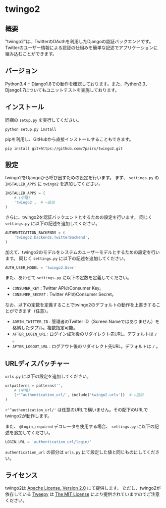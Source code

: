 # twingo2

## 概要

"twingo2"は、TwitterのOAuthを利用したDjangoの認証バックエンドです。
Twitterのユーザー情報による認証の仕組みを簡単な記述でアプリケーションに組み込むことができます。

## バージョン

Python3.4 + Django1.8での動作を確認しております。また、Python3.3、Django1.7についてもユニットテストを実施しております。

## インストール

同梱の `setup.py` を実行してください。

```console
python setup.py install
```

pipを利用し、GitHubから直接インストールすることもできます。

```console
pip install git+https://github.com/7pairs/twingo2.git
```

## 設定

twingo2をDjangoから呼び出すための設定を行います。
まず、 `settings.py` の `INSTALLED_APPS` に `twingo2` を追加してください。

```python
INSTALLED_APPS = (
    # (中略)
    'twingo2',  # ←追加
)
```

さらに、twingo2を認証バックエンドとするための設定を行います。
同じく `settings.py` に以下の記述を追加してください。

```python
AUTHENTICATION_BACKENDS = (
    'twingo2.backends.TwitterBackend',
)
```

加えて、twingo2のモデルをシステムのユーザーモデルとするための設定を行います。
同じく `settings.py` に以下の記述を追加してください。

```python
AUTH_USER_MODEL = 'twingo2.User'
```

また、あわせて `settings.py` に以下の定数を定義してください。

* `CONSUMER_KEY` : Twitter APIのConsumer Key。
* `CONSUMER_SECRET` : Twitter APIのConsumer Secret。

なお、以下の定数を定義することでtwingo2のデフォルトの動作を上書きすることができます（任意）。

* `ADMIN_TWITTER_ID` : 管理者のTwitter ID（Screen Nameではありません）を格納したタプル。複数指定可能。
* `AFTER_LOGIN_URL` : ログイン成功後のリダイレクト先URL。デフォルトは `/` 。
* `AFTER_LOGOUT_URL` : ログアウト後のリダイレクト先URL。デフォルトは `/` 。

## URLディスパッチャー

`urls.py` に以下の設定を追加してください。

```python
urlpatterns = patterns('',
    # (中略)
    (r'^authentication_url/', include('twingo2.urls'))  # ←追加
)
```

`r'^authentication_url/'` は任意のURLで構いません。その配下のURLでtwingo2が動作します。

また、 `@login_required` デコレータを使用する場合、 `settings.py` に以下の記述を追加してください。

```python
LOGIN_URL = 'authentication_url/login/'
```

`authentication_url` の部分は `urls.py` にて設定した値と同じものにしてください。

## ライセンス

twingo2は [Apache License, Version 2.0](http://www.apache.org/licenses/LICENSE-2.0) にて提供します。
ただし、twingo2が依存している [Tweepy](https://github.com/tweepy/tweepy) は [The MIT License](http://opensource.org/licenses/mit-license.php) により提供されていますのでご注意ください。
